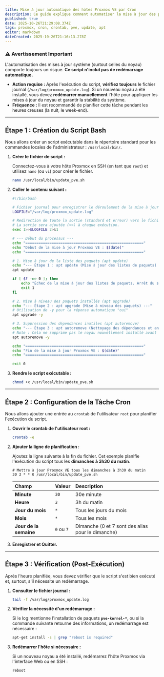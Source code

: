 ```yaml
---
title: Mise à jour automatique des hôtes Proxmox VE par Cron
description: Ce guide explique comment automatiser la mise à jour des paquets de vos hôtes Proxmox VE (PVE) en utilisant un script Bash planifié via une tâche Cron. Ces commandes sont destinées à être exécutées en tant qu'utilisateur root.
published: true
date: 2025-10-26T21:29:08.374Z
tags: proxmox, cron, crontab, pve, update, apt
editor: markdown
dateCreated: 2025-10-26T21:16:13.278Z
---
```


### ⚠️ Avertissement Important

L'automatisation des mises à jour système (surtout celles du noyau) comporte toujours un risque. **Ce script n'inclut pas de redémarrage automatique.**

  * **Action requise :** Après l'exécution du script, **vérifiez toujours** le fichier journal (`/var/log/proxmox_update.log`). Si un nouveau noyau a été installé, vous devez **redémarrer manuellement** l'hôte pour appliquer les mises à jour du noyau et garantir la stabilité du système.
  * **Fréquence :** Il est recommandé de planifier cette tâche pendant les heures creuses (la nuit, le week-end).

-----

## Étape 1 : Création du Script Bash

Nous allons créer un script exécutable dans le répertoire standard pour les commandes locales de l'administrateur : `/usr/local/bin/`.

1.  **Créer le fichier de script :**

    Connectez-vous à votre hôte Proxmox en SSH (en tant que `root`) et utilisez `nano` (ou `vi`) pour créer le fichier.

    ```bash
    nano /usr/local/bin/update_pve.sh
    ```

2.  **Coller le contenu suivant :**

    ```bash
    #!/bin/bash

    # Fichier journal pour enregistrer le déroulement de la mise à jour
    LOGFILE="/var/log/proxmox_update.log"

    # Redirection de toute la sortie (standard et erreur) vers le fichier journal
    # La sortie sera ajoutée (>>) à chaque exécution.
    exec 1>>$LOGFILE 2>&1

    # --- Début du processus ---
    echo "======================================================"
    echo "Début de la mise à jour Proxmox VE : $(date)"
    echo "======================================================"

    # 1. Mise à jour de la liste des paquets (apt update)
    echo "--- Étape 1 : apt update (Mise à jour des listes de paquets) ---"
    apt update

    if [ $? -ne 0 ]; then
        echo "Échec de la mise à jour des listes de paquets. Arrêt du script."
        exit 1
    fi

    # 2. Mise à niveau des paquets installés (apt upgrade)
    echo "--- Étape 2 : apt upgrade (Mise à niveau des paquets) ---"
    # Utilisation de -y pour la réponse automatique "oui"
    apt upgrade -y

    # 3. Suppression des dépendances inutiles (apt autoremove)
    echo "--- Étape 3 : apt autoremove (Nettoyage des dépendances et anciens noyaux) ---"
    # Note : Cela ne supprime pas le noyau nouvellement installé avant le redémarrage.
    apt autoremove -y

    echo "======================================================"
    echo "Fin de la mise à jour Proxmox VE : $(date)"
    echo "======================================================"

    exit 0
    ```

3.  **Rendre le script exécutable :**

    ```bash
    chmod +x /usr/local/bin/update_pve.sh
    ```

-----

## Étape 2 : Configuration de la Tâche Cron

Nous allons ajouter une entrée au `crontab` de l'utilisateur `root` pour planifier l'exécution du script.

1.  **Ouvrir le crontab de l'utilisateur root :**

    ```bash
    crontab -e
    ```

2.  **Ajouter la ligne de planification :**

    Ajoutez la ligne suivante à la fin du fichier. Cet exemple planifie l'exécution du script tous les **dimanches à 3h30 du matin**.

    ```cron
    # Mettre à jour Proxmox VE tous les dimanches à 3h30 du matin
    30 3 * * 0 /usr/local/bin/update_pve.sh
    ```

    | Champ | Valeur | Description |
    | :--- | :--- | :--- |
    | **Minute** | `30` | 30e minute |
    | **Heure** | `3` | 3h du matin |
    | **Jour du mois** | `*` | Tous les jours du mois |
    | **Mois** | `*` | Tous les mois |
    | **Jour de la semaine** | `0` ou `7` | Dimanche (0 et 7 sont des alias pour le dimanche) |

3.  **Enregistrer et Quitter.**

-----

## Étape 3 : Vérification (Post-Exécution)

Après l'heure planifiée, vous devez vérifier que le script s'est bien exécuté et, surtout, s'il nécessite un redémarrage.

1.  **Consulter le fichier journal :**

    ```bash
    tail -f /var/log/proxmox_update.log
    ```

2.  **Vérifier la nécessité d'un redémarrage :**

    Si le log mentionne l'installation de paquets **`pve-kernel-*`**, ou si la commande suivante retourne des informations, un redémarrage est nécessaire :

    ```bash
    apt-get install -s | grep "reboot is required"
    ```

3.  **Redémarrer l'hôte si nécessaire :**

    Si un nouveau noyau a été installé, redémarrez l'hôte Proxmox via l'interface Web ou en SSH :

    ```bash
    reboot
    ```